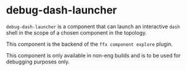 # debug-dash-launcher

`debug-dash-launcher` is a component that can launch an interactive `dash` shell in the
scope of a chosen component in the topology.

This component is the backend of the `ffx component explore` plugin.

This component is only available in non-eng builds and is to be used for debugging purposes only.
